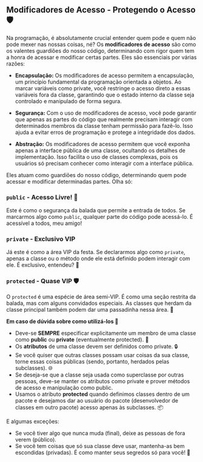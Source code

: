 ## Modificadores de Acesso - Protegendo o Acesso 🛡️

Na programação, é absolutamente crucial entender quem pode e quem não pode mexer nas nossas coisas, né? Os **modificadores de acesso** são como os valentes guardiões do nosso código, determinando com rigor quem tem a honra de acessar e modificar certas partes. Eles são essenciais por várias razões:

- **Encapsulação:** Os modificadores de acesso permitem a encapsulação, um princípio fundamental da programação orientada a objetos. Ao marcar variáveis como private, você restringe o acesso direto a essas variáveis fora da classe, garantindo que o estado interno da classe seja controlado e manipulado de forma segura.

- **Segurança:** Com o uso de modificadores de acesso, você pode garantir que apenas as partes do código que realmente precisam interagir com determinados membros da classe tenham permissão para fazê-lo. Isso ajuda a evitar erros de programação e protege a integridade dos dados.

- **Abstração:** Os modificadores de acesso permitem que você exponha apenas a interface pública de uma classe, ocultando os detalhes de implementação. Isso facilita o uso de classes complexas, pois os usuários só precisam conhecer como interagir com a interface pública.

Eles atuam como guardiões do nosso código, determinando quem pode acessar e modificar determinadas partes. Olha só:

### `public` - Acesso Livre! 🎉

Este é como o segurança da balada que permite a entrada de todos. Se marcarmos algo como `public`, qualquer parte do código pode acessá-lo. É acessível a todos, meu amigo!

### `private` - Exclusivo VIP

Já este é como a área VIP da festa. Se declararmos algo como `private`, apenas a classe ou o método onde ele está definido podem interagir com ele. É exclusivo, entendeu? 💃

### `protected` - Quase VIP 🛡️

O `protected` é uma espécie de área semi-VIP. É como uma seção restrita da balada, mas com alguns convidados especiais. As classes que herdam da classe principal também podem dar uma passadinha nessa área. 🔐

**Em caso de dúvida sobre como utilizá-los 🤔**

- Deve-se **SEMPRE** especificar explicitamente um membro de uma classe como **public** ou **private** (eventualmente protected). 📜
- Os **atributos** de uma classe devem ser definidos como private. 🔒
- Se você quiser que outras classes possam usar coisas da sua classe, torne essas coisas públicas (sendo, portanto, herdados pelas subclasses). 🌐
- Se deseja-se que a classe seja usada como superclasse por outras pessoas, deve-se manter os atributos como private e prover métodos de acesso e manipulação como public.
- Usamos o atributo **protected** quando definimos classes dentro de um pacote e desejamos dar ao usuário do pacote (desenvolvedor de classes em outro pacote) acesso apenas às subclasses. 📦

E algumas exceções:

- Se você tiver algo que nunca muda (final), deixe as pessoas de fora verem (público).
- Se você tem coisas que só sua classe deve usar, mantenha-as bem escondidas (privadas). É como manter seus segredos só para você! 🤫

